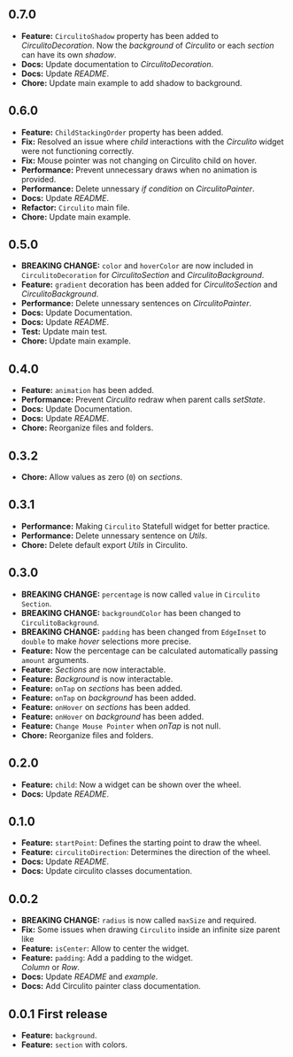 ## 0.7.0

- **Feature:** `CirculitoShadow` property has been added to _CirculitoDecoration_. Now the _background_ of _Circulito_ or each _section_ can have its own _shadow_.<br>
- **Docs:** Update documentation to _CirculitoDecoration_.<br>
- **Docs:** Update _README_.<br>
- **Chore:** Update main example to add shadow to background.<br>

## 0.6.0

- **Feature:** `ChildStackingOrder` property has been added.<br>
- **Fix:** Resolved an issue where _child_ interactions with the _Circulito_ widget were not functioning correctly.<br>
- **Fix:** Mouse pointer was not changing on Circulito child on hover.<br>
- **Performance:** Prevent unnecessary draws when no animation is provided.<br>
- **Performance:** Delete unnessary _if condition_ on _CirculitoPainter_.<br>
- **Docs:** Update _README_.<br>
- **Refactor:** `Circulito` main file.<br>
- **Chore:** Update main example.<br>

## 0.5.0

- **BREAKING CHANGE:** `color` and `hoverColor` are now included in `CirculitoDecoration` for _CirculitoSection_ and _CirculitoBackground_.<br>
- **Feature:** `gradient` decoration has been added for _CirculitoSection_ and _CirculitoBackground_.<br>
- **Performance:** Delete unnessary sentences on _CirculitoPainter_.<br>
- **Docs:** Update Documentation.<br>
- **Docs:** Update _README_.<br>
- **Test:** Update main test.<br>
- **Chore:** Update main example.<br>

## 0.4.0

- **Feature:** `animation` has been added.<br>
- **Performance:** Prevent _Circulito_ redraw when parent calls _setState_.<br>
- **Docs:** Update Documentation.<br>
- **Docs:** Update _README_.<br>
- **Chore:** Reorganize files and folders.<br>

## 0.3.2

- **Chore:** Allow values as zero (`0`) on _sections_.<br>

## 0.3.1

- **Performance:** Making `Circulito` Statefull widget for better practice.<br>
- **Performance:** Delete unnessary sentence on _Utils_.<br>
- **Chore:** Delete default export _Utils_ in Circulito.<br>

## 0.3.0

- **BREAKING CHANGE:** `percentage` is now called `value` in `Circulito Section`.<br>
- **BREAKING CHANGE:** `backgroundColor` has been changed to `CirculitoBackground`.<br>
- **BREAKING CHANGE:** `padding` has been changed from `EdgeInset` to `double`
  to make _hover_ selections more precise.<br>
- **Feature:** Now the percentage can be calculated automatically passing `amount` arguments.<br>
- **Feature:** _Sections_ are now interactable.<br>
- **Feature:** _Background_ is now interactable.<br>
- **Feature:** `onTap` on _sections_ has been added.<br>
- **Feature:** `onTap` on _background_ has been added.<br>
- **Feature:** `onHover` on _sections_ has been added.<br>
- **Feature:** `onHover` on _background_ has been added.<br>
- **Feature:** `Change Mouse Pointer` when _onTap_ is not null.<br>
- **Chore:** Reorganize files and folders.<br>

## 0.2.0

- **Feature:** `child`: Now a widget can be shown over the wheel.<br>
- **Docs:** Update _README_.<br>

## 0.1.0

- **Feature:** `startPoint`: Defines the starting point to draw the wheel.<br>
- **Feature:** `circulitoDirection`: Determines the direction of the wheel.<br>
- **Docs:** Update _README_.<br>
- **Docs:** Update circulito classes documentation.<br>

## 0.0.2

- **BREAKING CHANGE:** `radius` is now called `maxSize` and required.<br>
- **Fix:** Some issues when drawing `Circulito` inside an infinite size parent like
- **Feature:** `isCenter`: Allow to center the widget.<br>
- **Feature:** `padding`: Add a padding to the widget.<br>
  _Column_ or _Row_.
- **Docs:** Update _README_ and _example_.<br>
- **Docs:** Add Circulito painter class documentation.<br>

## 0.0.1 First release

- **Feature:** `background`.
- **Feature:** `section` with colors.

